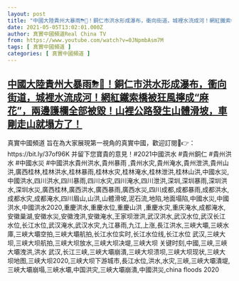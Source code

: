 ```yaml
---
layout: post
title: "中國大陸貴州大暴雨⛈🌊！銅仁市洪水形成瀑布，衝向街道，城裡水流成河！網紅鐵索橋被狂風擰成“麻花”，兩邊護欄全部被毀！山裡公路發生山體滑坡，車剛走山就塌方了！"
date: 2021-05-05T13:02:01.000Z
author: 真實中國頻道Real China TV
from: https://www.youtube.com/watch?v=0JNpmbAsm7M
tags: [ 真實中國頻道 ]
categories: [ 真實中國頻道 ]
---
```

<!--1620219721000-->
[中國大陸貴州大暴雨⛈🌊！銅仁市洪水形成瀑布，衝向街道，城裡水流成河！網紅鐵索橋被狂風擰成“麻花”，兩邊護欄全部被毀！山裡公路發生山體滑坡，車剛走山就塌方了！](https://www.youtube.com/watch?v=0JNpmbAsm7M)
------

<div>
真實中國頻道 旨在為大家展現第一視角的真實中國，歡迎訂閱💖👉：https://bit.ly/37of96K  并留下您寶貴的意見！#2021中國洪水 #貴州銅仁 #貴州洪水 #中國水災 #中國洪水貴州洪水,貴州暴雨 ,貴州水灾,貴州淹水,貴州泄洪,貴州山洪,廣西桂林,桂林洪水,桂林暴雨,桂林水灾,桂林淹水,桂林泄洪,桂林山洪,中國水災,中國洪水,四川洪水,四川暴雨,四川水灾,四川淹水,四川泄洪,深圳,深圳暴雨,深圳洪水,深圳水災,廣西桂林,廣西洪水,廣西暴雨,廣西水災,四川成都,成都暴雨,成都洪水,成都水灾,成都淹水,四川眉山,山洪,山體滑坡,泥石流,地陷,地面塌陷,中國水災,中國洪水,中國洪水2020,重慶洪水,重慶水位,重慶山洪 ,重慶水灾,重庆淹水,成都淹水,安徽巢湖,安徽水災,安徽洩洪,安徽淹水,王家坝泄洪,武汉洪水,武汉水位,武汉长江水位,长江水位,武汉淹水,武汉水灾,九江暴雨,九江,上涨,長江洪水,三峽大壩,三峽水庫,三峽大壩空拍,三峽大壩航拍,长江水位实时,长江水位线,长江水位 武汉,三峡大坝,三峡大坝航拍,三峡大坝放水,三峡大坝决堤,三峡大坝 关键时刻,中國,三峡,三峽大壩洩洪,洪水 武汉,长江三峡,三峽大壩崩潰,三峡大坝溃坝,三峡大坝现状,三峡大坝地图,三峡大坝2020,三峡大坝下游城市,長江水位,洪水,水灾,三峽,三峽大壩潰堤,三峽大壩崩塌,三峽水壩,中国洪灾,三峽大壩崩潰,中國洪災,china floods 2020
</div>
